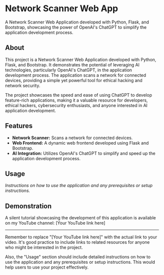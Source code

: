 # Network Scanner Web App

A Network Scanner Web Application developed with Python, Flask, and Bootstrap, showcasing the power of OpenAI's ChatGPT to simplify the application development process.

## About

This project is a Network Scanner Web Application developed with Python, Flask, and Bootstrap. It demonstrates the potential of leveraging AI technologies, particularly OpenAI's ChatGPT, in the application development process. The application scans a network for connected devices, providing a simple yet powerful tool for ethical hacking and network security.

The project showcases the speed and ease of using ChatGPT to develop feature-rich applications, making it a valuable resource for developers, ethical hackers, cybersecurity enthusiasts, and anyone interested in AI application development.

## Features

- **Network Scanner:** Scans a network for connected devices.
- **Web Frontend:** A dynamic web frontend developed using Flask and Bootstrap.
- **AI Integration:** Utilizes OpenAI's ChatGPT to simplify and speed up the application development process.

## Usage

*Instructions on how to use the application and any prerequisites or setup instructions.*

## Demonstration

A silent tutorial showcasing the development of this application is available on my YouTube channel: [Your YouTube link here]

---

Remember to replace "[Your YouTube link here]" with the actual link to your video. It's good practice to include links to related resources for anyone who might be interested in the project.

Also, the "Usage" section should include detailed instructions on how to use the application and any prerequisites or setup instructions. This would help users to use your project effectively.
